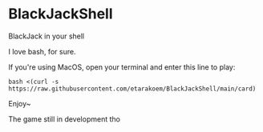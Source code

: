 # BlackJackShell
BlackJack in your shell


I love bash, for sure.

If you're using MacOS, open your terminal and enter this line to play:

`bash <(curl -s https://raw.githubusercontent.com/etarakoem/BlackJackShell/main/card)`

Enjoy~

The game still in development tho
